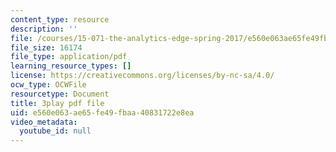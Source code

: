 ```yaml
---
content_type: resource
description: ''
file: /courses/15-071-the-analytics-edge-spring-2017/e560e063ae65fe49fbaa40831722e8ea_12KzzzmaYrw.pdf
file_size: 16174
file_type: application/pdf
learning_resource_types: []
license: https://creativecommons.org/licenses/by-nc-sa/4.0/
ocw_type: OCWFile
resourcetype: Document
title: 3play pdf file
uid: e560e063-ae65-fe49-fbaa-40831722e8ea
video_metadata:
  youtube_id: null
---
```

